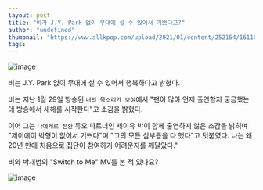 ```yaml
---
layout: post
title: "비가 J.Y. Park 없이 무대에 설 수 있어서 기쁘다고?"
author: "undefined"
thumbnail: "https://www.allkpop.com/upload/2021/01/content/252154/1611629668-20210125-rain.jpg"
tags: 
---
```



![image](https://www.allkpop.com/upload/2021/01/content/252154/1611629668-20210125-rain.jpg)

비는 J.Y. Park 없이 무대에 설 수 있어서 행복하다고 밝혔다.

비는 지난 1월 29일 방송된 `너의 목소리가 보여`에서 "팬이 많아 언제 출연할지 궁금했는데 방송에서 새해를 시작한다"고 소감을 밝혔다.

이어 그는 `나에게로 전환` 듀오 파트너인 제이유 박이 함께 출연하지 않은 소감을 밝히며 "제이에이 박형이 없어서 기쁘다"며 "그의 모든 심부름을 다 했다"고 덧붙였다. 나는 왜 20년 만에 처음으로 집단이 참여하기 어려운지를 깨달았다."

비와 박재범의 "Switch to Me" MV를 본 적 있나요?

![image](https://www.allkpop.com/upload/2021/01/content/290729/1611923343-20210129-rain2.jpg)